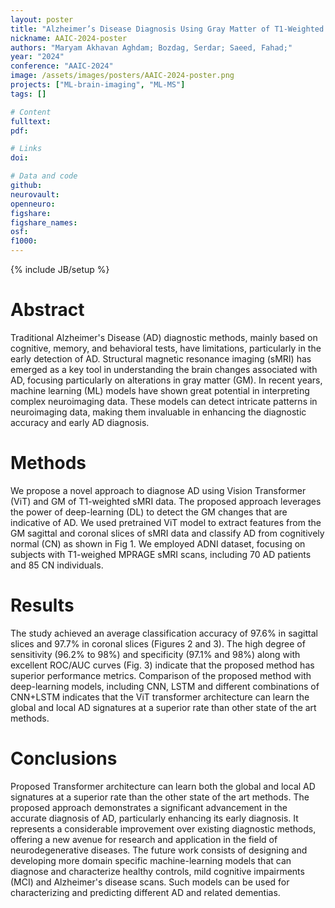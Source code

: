 ```yaml
---
layout: poster
title: "Alzheimer’s Disease Diagnosis Using Gray Matter of T1-Weighted sMRI Data and Vision Transformer"
nickname: AAIC-2024-poster
authors: "Maryam Akhavan Aghdam; Bozdag, Serdar; Saeed, Fahad;"
year: "2024"
conference: "AAIC-2024"
image: /assets/images/posters/AAIC-2024-poster.png
projects: ["ML-brain-imaging", "ML-MS"]
tags: []

# Content
fulltext:
pdf: 

# Links
doi:

# Data and code
github:
neurovault:
openneuro:
figshare:
figshare_names:
osf:
f1000:
---
```


{% include JB/setup %}

# Abstract
Traditional Alzheimer's Disease (AD) diagnostic methods, mainly based on cognitive, memory, and behavioral tests, have limitations, particularly in the early detection of AD. Structural magnetic resonance imaging (sMRI) has emerged as a key tool in understanding the brain changes associated with AD, focusing particularly on alterations in gray matter (GM). In recent years, machine learning (ML) models have shown great potential in interpreting complex neuroimaging data. These models can detect intricate patterns in neuroimaging data, making them invaluable in enhancing the diagnostic accuracy and early AD diagnosis. 

# Methods
We propose a novel approach to diagnose AD using Vision Transformer (ViT) and GM of T1-weighted sMRI data. The proposed approach leverages the power of deep-learning (DL) to detect the GM changes that are indicative of AD. We used pretrained ViT model to extract features from the GM sagittal and coronal slices of sMRI data and classify AD from cognitively normal (CN) as shown in Fig 1. We employed ADNI dataset, focusing on subjects with T1-weighed MPRAGE sMRI scans, including 70 AD patients and 85 CN individuals. 

# Results
The study achieved an average classification accuracy of 97.6% in sagittal slices and 97.7% in coronal slices (Figures 2 and 3). The high degree of sensitivity (96.2% to 98%) and specificity (97.1% and 98%) along with excellent ROC/AUC curves (Fig. 3) indicate that the proposed method has superior performance metrics. Comparison of the proposed method with deep-learning models, including CNN, LSTM and different combinations of CNN+LSTM indicates that the ViT transformer architecture can learn the global and local AD signatures at a superior rate than other state of the art methods. 

# Conclusions
Proposed Transformer architecture can learn both the global and local AD signatures at a superior rate than the other state of the art methods. The proposed approach demonstrates a significant advancement in the accurate diagnosis of AD, particularly enhancing its early diagnosis. It represents a considerable improvement over existing diagnostic methods, offering a new avenue for research and application in the field of neurodegenerative diseases. The future work consists of designing and developing more domain specific machine-learning models that can diagnose and characterize healthy controls, mild cognitive impairments (MCI) and Alzheimer's disease scans. Such models can be used for characterizing and predicting different AD and related dementias. 






